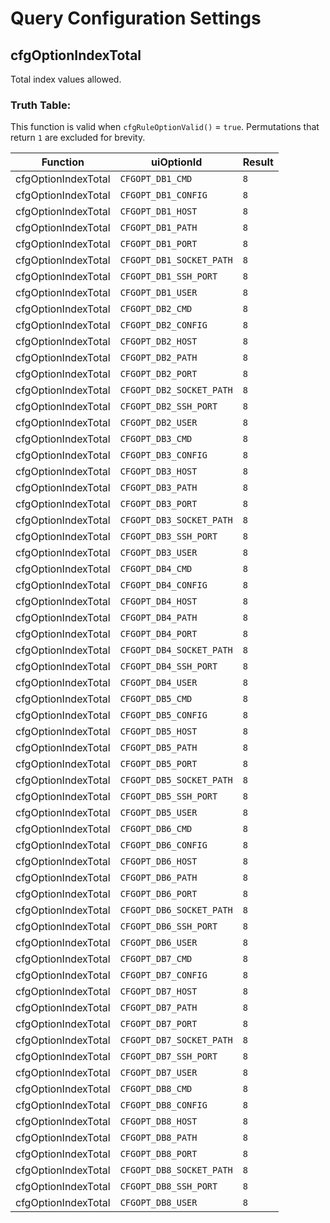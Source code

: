 # Query Configuration Settings

## cfgOptionIndexTotal

Total index values allowed.

### Truth Table:

This function is valid when `cfgRuleOptionValid()` = `true`. Permutations that return `1` are excluded for brevity.

| Function | uiOptionId | Result |
| -------- | ---------- | ------ |
| cfgOptionIndexTotal | `CFGOPT_DB1_CMD` | `8` |
| cfgOptionIndexTotal | `CFGOPT_DB1_CONFIG` | `8` |
| cfgOptionIndexTotal | `CFGOPT_DB1_HOST` | `8` |
| cfgOptionIndexTotal | `CFGOPT_DB1_PATH` | `8` |
| cfgOptionIndexTotal | `CFGOPT_DB1_PORT` | `8` |
| cfgOptionIndexTotal | `CFGOPT_DB1_SOCKET_PATH` | `8` |
| cfgOptionIndexTotal | `CFGOPT_DB1_SSH_PORT` | `8` |
| cfgOptionIndexTotal | `CFGOPT_DB1_USER` | `8` |
| cfgOptionIndexTotal | `CFGOPT_DB2_CMD` | `8` |
| cfgOptionIndexTotal | `CFGOPT_DB2_CONFIG` | `8` |
| cfgOptionIndexTotal | `CFGOPT_DB2_HOST` | `8` |
| cfgOptionIndexTotal | `CFGOPT_DB2_PATH` | `8` |
| cfgOptionIndexTotal | `CFGOPT_DB2_PORT` | `8` |
| cfgOptionIndexTotal | `CFGOPT_DB2_SOCKET_PATH` | `8` |
| cfgOptionIndexTotal | `CFGOPT_DB2_SSH_PORT` | `8` |
| cfgOptionIndexTotal | `CFGOPT_DB2_USER` | `8` |
| cfgOptionIndexTotal | `CFGOPT_DB3_CMD` | `8` |
| cfgOptionIndexTotal | `CFGOPT_DB3_CONFIG` | `8` |
| cfgOptionIndexTotal | `CFGOPT_DB3_HOST` | `8` |
| cfgOptionIndexTotal | `CFGOPT_DB3_PATH` | `8` |
| cfgOptionIndexTotal | `CFGOPT_DB3_PORT` | `8` |
| cfgOptionIndexTotal | `CFGOPT_DB3_SOCKET_PATH` | `8` |
| cfgOptionIndexTotal | `CFGOPT_DB3_SSH_PORT` | `8` |
| cfgOptionIndexTotal | `CFGOPT_DB3_USER` | `8` |
| cfgOptionIndexTotal | `CFGOPT_DB4_CMD` | `8` |
| cfgOptionIndexTotal | `CFGOPT_DB4_CONFIG` | `8` |
| cfgOptionIndexTotal | `CFGOPT_DB4_HOST` | `8` |
| cfgOptionIndexTotal | `CFGOPT_DB4_PATH` | `8` |
| cfgOptionIndexTotal | `CFGOPT_DB4_PORT` | `8` |
| cfgOptionIndexTotal | `CFGOPT_DB4_SOCKET_PATH` | `8` |
| cfgOptionIndexTotal | `CFGOPT_DB4_SSH_PORT` | `8` |
| cfgOptionIndexTotal | `CFGOPT_DB4_USER` | `8` |
| cfgOptionIndexTotal | `CFGOPT_DB5_CMD` | `8` |
| cfgOptionIndexTotal | `CFGOPT_DB5_CONFIG` | `8` |
| cfgOptionIndexTotal | `CFGOPT_DB5_HOST` | `8` |
| cfgOptionIndexTotal | `CFGOPT_DB5_PATH` | `8` |
| cfgOptionIndexTotal | `CFGOPT_DB5_PORT` | `8` |
| cfgOptionIndexTotal | `CFGOPT_DB5_SOCKET_PATH` | `8` |
| cfgOptionIndexTotal | `CFGOPT_DB5_SSH_PORT` | `8` |
| cfgOptionIndexTotal | `CFGOPT_DB5_USER` | `8` |
| cfgOptionIndexTotal | `CFGOPT_DB6_CMD` | `8` |
| cfgOptionIndexTotal | `CFGOPT_DB6_CONFIG` | `8` |
| cfgOptionIndexTotal | `CFGOPT_DB6_HOST` | `8` |
| cfgOptionIndexTotal | `CFGOPT_DB6_PATH` | `8` |
| cfgOptionIndexTotal | `CFGOPT_DB6_PORT` | `8` |
| cfgOptionIndexTotal | `CFGOPT_DB6_SOCKET_PATH` | `8` |
| cfgOptionIndexTotal | `CFGOPT_DB6_SSH_PORT` | `8` |
| cfgOptionIndexTotal | `CFGOPT_DB6_USER` | `8` |
| cfgOptionIndexTotal | `CFGOPT_DB7_CMD` | `8` |
| cfgOptionIndexTotal | `CFGOPT_DB7_CONFIG` | `8` |
| cfgOptionIndexTotal | `CFGOPT_DB7_HOST` | `8` |
| cfgOptionIndexTotal | `CFGOPT_DB7_PATH` | `8` |
| cfgOptionIndexTotal | `CFGOPT_DB7_PORT` | `8` |
| cfgOptionIndexTotal | `CFGOPT_DB7_SOCKET_PATH` | `8` |
| cfgOptionIndexTotal | `CFGOPT_DB7_SSH_PORT` | `8` |
| cfgOptionIndexTotal | `CFGOPT_DB7_USER` | `8` |
| cfgOptionIndexTotal | `CFGOPT_DB8_CMD` | `8` |
| cfgOptionIndexTotal | `CFGOPT_DB8_CONFIG` | `8` |
| cfgOptionIndexTotal | `CFGOPT_DB8_HOST` | `8` |
| cfgOptionIndexTotal | `CFGOPT_DB8_PATH` | `8` |
| cfgOptionIndexTotal | `CFGOPT_DB8_PORT` | `8` |
| cfgOptionIndexTotal | `CFGOPT_DB8_SOCKET_PATH` | `8` |
| cfgOptionIndexTotal | `CFGOPT_DB8_SSH_PORT` | `8` |
| cfgOptionIndexTotal | `CFGOPT_DB8_USER` | `8` |
